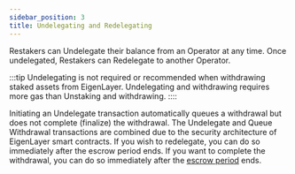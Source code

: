 ```yaml
---
sidebar_position: 3
title: Undelegating and Redelegating
---
```


Restakers can Undelegate their balance from an Operator at any time.  Once undelegated, Restakers can Redelegate to another
Operator.

:::tip
Undelegating is not required or recommended when withdrawing staked assets from EigenLayer. Undelegating and withdrawing requires
more gas than Unstaking and withdrawing.
::::

Initiating an Undelegate transaction automatically queues a withdrawal but does not complete (finalize) the withdrawal. 
The Undelegate and Queue Withdrawal transactions are combined due to the security architecture of EigenLayer smart contracts. 
If you wish to redelegate, you can do so immediately after the escrow period ends. If you want to complete the withdrawal, 
you can do so immediately after the [escrow period](overview.md#escrow-period-withdrawal-delay) ends.
